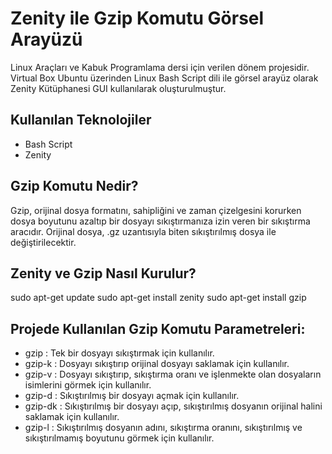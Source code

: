 # Zenity ile Gzip Komutu Görsel Arayüzü

Linux Araçları ve Kabuk Programlama dersi için verilen dönem projesidir.
Virtual Box Ubuntu üzerinden Linux Bash Script dili ile görsel arayüz olarak Zenity Kütüphanesi GUI kullanılarak oluşturulmuştur. 
## Kullanılan Teknolojiler
- Bash Script
- Zenity
## Gzip Komutu Nedir?
Gzip, orijinal dosya formatını, sahipliğini ve zaman çizelgesini korurken dosya boyutunu azaltıp bir dosyayı sıkıştırmanıza izin veren bir sıkıştırma aracıdır. Orijinal dosya, .gz uzantısıyla biten sıkıştırılmış dosya ile değiştirilecektir.
## Zenity ve Gzip Nasıl Kurulur?
sudo apt-get update
sudo apt-get install zenity
sudo apt-get install gzip
## Projede Kullanılan Gzip Komutu Parametreleri:
- gzip : Tek bir dosyayı sıkıştırmak için kullanılır. 
- gzip-k : Dosyayı sıkıştırıp orijinal dosyayı saklamak için kullanılır.
-	gzip-v : Dosyayı sıkıştırıp, sıkıştırma oranı ve işlenmekte olan dosyaların isimlerini görmek için kullanılır.
-	gzip-d : Sıkıştırılmış bir dosyayı açmak için kullanılır.  
-	gzip-dk : Sıkıştırılmış bir dosyayı açıp, sıkıştırılmış dosyanın orijinal halini saklamak için kullanılır. 
-	gzip-l : Sıkıştırılmış dosyanın adını, sıkıştırma oranını, sıkıştırılmış ve sıkıştırılmamış boyutunu görmek için kullanılır.




